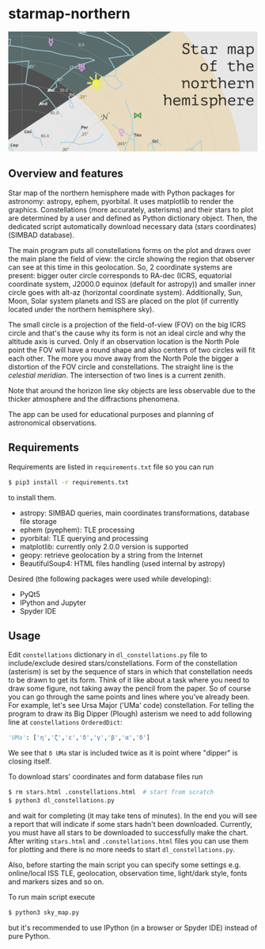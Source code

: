 # starmap-northern
![cover](/cover.png)

## Overview and features
Star map of the northern hemisphere made with Python packages for astronomy: astropy, ephem, pyorbital. It uses matplotlib to render the graphics. Constellations (more accurately, asterisms) and their stars to plot are determined by a user and defined as Python dictionary object. Then, the dedicated script automatically download necessary data (stars coordinates) (SIMBAD database).

The main program puts all constellations forms on the plot and draws over the main plane the field of view: the circle showing the region that observer can see at this time in this geolocation. So, 2 coordinate systems are present: bigger outer circle corresponds to RA-dec (ICRS, equatorial coordinate system, J2000.0 equinox (default for astropy)) and smaller inner circle goes with alt-az (horizontal coordinate system). Additionally, Sun, Moon, Solar system planets and ISS are placed on the plot (if currently located under the northern hemisphere sky).

The small circle is a projection of the field-of-view (FOV) on the big ICRS circle and that's the cause why its form is not an ideal circle and why the altitude axis is curved. Only if an observation location is the North Pole point the FOV will have a round shape and also centers of two circles will fit each other. The more you move away from the North Pole the bigger a distortion of the FOV circle and constellations. The straight line is the *celestial meridian*. The intersection of two lines is a current zenith.

Note that around the horizon line sky objects are less observable due to the thicker atmosphere and the diffractions phenomena.

The app can be used for educational purposes and planning of astronomical observations.

## Requirements
Requirements are listed in `requirements.txt` file so you can run
```bash
$ pip3 install -r requirements.txt
```
to install them.
  - astropy: SIMBAD queries, main coordinates transformations, database file storage
  - ephem (pyephem): TLE processing
  - pyorbital: TLE querying and processing
  - matplotlib: currently only 2.0.0 version is supported
  - geopy: retrieve geolocation by a string from the Internet
  - BeautifulSoup4: HTML files handling (used internal by astropy)

Desired (the following packages were used while developing):
  - PyQt5
  - IPython and Jupyter
  - Spyder IDE

## Usage
Edit `constellations` dictionary in `dl_constellations.py` file to include/exclude desired stars/constellations. Form of the constellation (asterism) is set by the sequence of stars in which that constellation needs to be drawn to get its form. Think of it like about a task where you need to draw some figure, not taking away the pencil from the paper. So of course you can go through the same points and lines where you've already been. For example, let's see Ursa Major ('UMa' code) constellation. For telling the program to draw its Big Dipper (Plough) asterism we need to add following line at `constellations` `OrderedDict`:
```python
'UMa': ['η','ζ','ε','δ','γ','β','α','δ']
```
We see that `δ UMa` star is included twice as it is point where "dipper" is closing itself.

To download stars' coordinates and form database files run
```bash
$ rm stars.html .constellations.html  # start from scratch
$ python3 dl_constellations.py
```
and wait for completing (it may take tens of minutes). In the end you will see a report that will indicate if some stars hadn't been downloaded. Currently, you must have all stars to be downloaded to successfully make the chart. After writing `stars.html` and `.constellations.html` files you can use them for plotting and there is no more needs to start `dl_constellations.py`.

Also, before starting the main script you can specify some settings e.g. online/local ISS TLE, geolocation, observation time, light/dark style, fonts and markers sizes and so on.

To run main script execute
```bash
$ python3 sky_map.py
```
but it's recommended to use IPython (in a browser or Spyder IDE) instead of pure Python.
